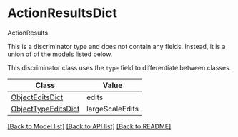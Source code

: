 # ActionResultsDict

ActionResults

This is a discriminator type and does not contain any fields. Instead, it is a union
of of the models listed below.

This discriminator class uses the `type` field to differentiate between classes.

| Class | Value
| ------------ | -------------
[ObjectEditsDict](ObjectEditsDict.md) | edits
[ObjectTypeEditsDict](ObjectTypeEditsDict.md) | largeScaleEdits


[[Back to Model list]](../../README.md#models-v2-link) [[Back to API list]](../../README.md#documentation-for-api-endpoints) [[Back to README]](../../README.md)
